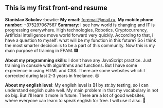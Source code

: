 ## This is my first front-end resume
**Stanislav Sokolov** :bowtie:
**My email**: foremail@mail.ru,
**My mobile phone number**: +375297067567
**Summary**:
I see how world is changing and IT is progressing everywhere. High technologies, Robotics, Cryptocurrency, Artificial intelligence move world forward very quickly. According to that, i have a question to myself: what will be my function in this future?  So i think the most smarter decision is to be a part of this community. Now this is my main purpose of training in EPAM. :fireworks:  

**About my programming skills**:
I don't have any JavaScript practice. Just training in console with algorithms and functions. But I have some experience in using HTML and CSS. There are some websites which I corrected during last 2-3 years in freelance. :confused:    

**About my english level**:
My english level is B1 by str.by testing, so i can understand english quite well. My main problem in that my vocabulary in not so big. But i'll learn it more in future. There are a lot of good websites, where everyone can learn to speak english for free. I will use it also.  :memo:
